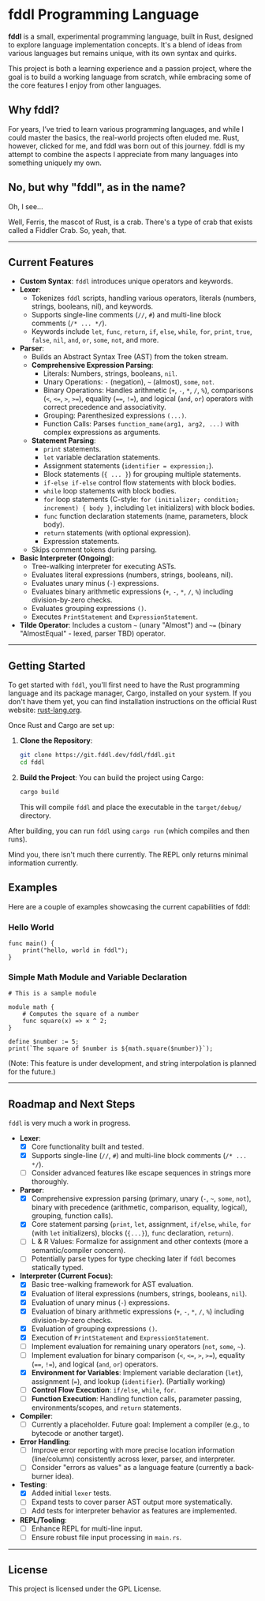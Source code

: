 # fddl Programming Language

**fddl** is a small, experimental programming language, built in Rust, designed to explore language implementation concepts. It's a blend of ideas from various languages but remains unique, with its own syntax and quirks.

This project is both a learning experience and a passion project, where the goal is to build a working language from scratch, while embracing some of the core features I enjoy from other languages.

## Why fddl?

For years, I’ve tried to learn various programming languages, and while I could master the basics, the real-world projects often eluded me. Rust, however, clicked for me, and fddl was born out of this journey. fddl is my attempt to combine the aspects I appreciate from many languages into something uniquely my own.

## No, but why "fddl", as in the name?

Oh, I see...

Well, Ferris, the mascot of Rust, is a crab. There's a type of crab that exists called a Fiddler Crab. So, yeah, that.

---

## Current Features

-   **Custom Syntax**: `fddl` introduces unique operators and keywords.
-   **Lexer**:
    -   Tokenizes `fddl` scripts, handling various operators, literals (numbers, strings, booleans, nil), and keywords.
    -   Supports single-line comments (`//`, `#`) and multi-line block comments (`/* ... */`).
    -   Keywords include `let`, `func`, `return`, `if`, `else`, `while`, `for`, `print`, `true`, `false`, `nil`, `and`, `or`, `some`, `not`, and more.
-   **Parser**:
    -   Builds an Abstract Syntax Tree (AST) from the token stream.
    -   **Comprehensive Expression Parsing**:
        -   Literals: Numbers, strings, booleans, `nil`.
        -   Unary Operations: `-` (negation), `~` (almost), `some`, `not`.
        -   Binary Operations: Handles arithmetic (`+`, `-`, `*`, `/`, `%`), comparisons (`<`, `<=`, `>`, `>=`), equality (`==`, `!=`), and logical (`and`, `or`) operators with correct precedence and associativity.
        -   Grouping: Parenthesized expressions `(...)`.
        -   Function Calls: Parses `function_name(arg1, arg2, ...)` with complex expressions as arguments.
    -   **Statement Parsing**:
        -   `print` statements.
        -   `let` variable declaration statements.
        -   Assignment statements (`identifier = expression;`).
        -   Block statements (`{ ... }`) for grouping multiple statements.
        -   `if-else if-else` control flow statements with block bodies.
        -   `while` loop statements with block bodies.
        -   `for` loop statements (C-style: `for (initializer; condition; increment) { body }`, including `let` initializers) with block bodies.
        -   `func` function declaration statements (name, parameters, block body).
        -   `return` statements (with optional expression).
        -   Expression statements.
    -   Skips comment tokens during parsing.
-   **Basic Interpreter (Ongoing)**:
    -   Tree-walking interpreter for executing ASTs.
    -   Evaluates literal expressions (numbers, strings, booleans, nil).
    -   Evaluates unary minus (`-`) expressions.
    -   Evaluates binary arithmetic expressions (`+`, `-`, `*`, `/`, `%`) including division-by-zero checks.
    -   Evaluates grouping expressions `()`.
    -   Executes `PrintStatement` and `ExpressionStatement`.
-   **Tilde Operator**: Includes a custom `~` (unary "Almost") and `~=` (binary "AlmostEqual" - lexed, parser TBD) operator.

---


## Getting Started

To get started with `fddl`, you'll first need to have the Rust programming language and its package manager, Cargo, installed on your system. If you don't have them yet, you can find installation instructions on the official Rust website: [rust-lang.org](https://www.rust-lang.org/tools/install).

Once Rust and Cargo are set up:

1.  **Clone the Repository**:
    ```sh
    git clone https://git.fddl.dev/fddl/fddl.git
    cd fddl
    ```

2.  **Build the Project**:
    You can build the project using Cargo:
    ```sh
    cargo build
    ```
    This will compile `fddl` and place the executable in the `target/debug/` directory.

After building, you can run `fddl` using `cargo run` (which compiles and then runs).

Mind you, there isn't much there currently. The REPL only returns minimal information currently.

## Examples

Here are a couple of examples showcasing the current capabilities of fddl:

### Hello World

```fddl
func main() {
    print("hello, world in fddl");
}
```

### Simple Math Module and Variable Declaration

```fddl
# This is a sample module

module math {
    # Computes the square of a number
    func square(x) => x ^ 2;
}

define $number := 5;
print(`The square of $number is ${math.square($number)}`);
```

(Note: This feature is under development, and string interpolation is planned for the future.)

---

## Roadmap and Next Steps

`fddl` is very much a work in progress.

-   **Lexer**:
    -   [x] Core functionality built and tested.
    -   [x] Supports single-line (`//`, `#`) and multi-line block comments (`/* ... */`).
    -   [ ] Consider advanced features like escape sequences in strings more thoroughly.
-   **Parser**:
    -   [x] Comprehensive expression parsing (primary, unary (`-`, `~`, `some`, `not`), binary with precedence (arithmetic, comparison, equality, logical), grouping, function calls).
    -   [x] Core statement parsing (`print`, `let`, assignment, `if/else`, `while`, `for` (with `let` initializers), blocks (`{...}`), `func` declaration, `return`).
    -   [ ] L & R Values: Formalize for assignment and other contexts (more a semantic/compiler concern).
    -   [ ] Potentially parse types for type checking later if `fddl` becomes statically typed.
-   **Interpreter (Current Focus)**:
    -   [x] Basic tree-walking framework for AST evaluation.
    -   [x] Evaluation of literal expressions (numbers, strings, booleans, `nil`).
    -   [x] Evaluation of unary minus (`-`) expressions.
    -   [x] Evaluation of binary arithmetic expressions (`+`, `-`, `*`, `/`, `%`) including division-by-zero checks.
    -   [x] Evaluation of grouping expressions `()`.
    -   [x] Execution of `PrintStatement` and `ExpressionStatement`.
    -   [ ] Implement evaluation for remaining unary operators (`not`, `some`, `~`).
    -   [ ] Implement evaluation for binary comparison (`<`, `<=`, `>`, `>=`), equality (`==`, `!=`), and logical (`and`, `or`) operators.
    -   [x] **Environment for Variables**: Implement variable declaration (`let`), assignment (`=`), and lookup (`identifier`). (Partially working)
    -   [ ] **Control Flow Execution**: `if/else`, `while`, `for`.
    -   [ ] **Function Execution**: Handling function calls, parameter passing, environments/scopes, and `return` statements.
-   **Compiler**:
    -   [ ] Currently a placeholder. Future goal: Implement a compiler (e.g., to bytecode or another target).
-   **Error Handling**:
    -   [ ] Improve error reporting with more precise location information (line/column) consistently across lexer, parser, and interpreter.
    -   [ ] Consider "errors as values" as a language feature (currently a back-burner idea).
-   **Testing**:
    -   [x] Added initial `lexer` tests.
    -   [ ] Expand tests to cover parser AST output more systematically.
    -   [ ] Add tests for interpreter behavior as features are implemented.
-   **REPL/Tooling**:
    -   [ ] Enhance REPL for multi-line input.
    -   [ ] Ensure robust file input processing in `main.rs`.

---

## License

This project is licensed under the GPL License.
